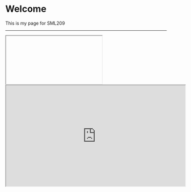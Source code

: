 <h1>Welcome</h1>
<p>This is my page for SML209</p>
<hr>
<iframe>
</iframe>
<iframe width="560" height="315" 
src="https://www.youtube.com/embed/rks_VRZfLFg"
</iframe>
# frameborder="0" allow="autoplay; encrypted-media" allowfullscreen>
